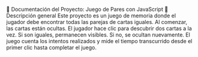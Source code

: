 🧩 Documentación del Proyecto: Juego de Pares con JavaScript
📌 Descripción general
Este proyecto es un juego de memoria donde el jugador debe encontrar todas las parejas de cartas iguales.
Al comenzar, las cartas están ocultas. El jugador hace clic para descubrir dos cartas a la vez.
Si son iguales, permanecen visibles. Si no, se ocultan nuevamente.
El juego cuenta los intentos realizados y mide el tiempo transcurrido desde el primer clic hasta completar el juego.
